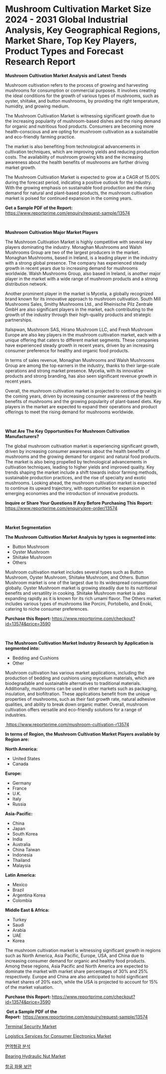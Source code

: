 <p><h1>Mushroom Cultivation Market Size 2024 - 2031 Global Industrial Analysis, Key Geographical Regions, Market Share, Top Key Players, Product Types and Forecast Research Report</h1></p><p><strong>Mushroom Cultivation Market Analysis and Latest Trends</strong></p>
<p><p>Mushroom cultivation refers to the process of growing and harvesting mushrooms for consumption or commercial purposes. It involves creating the ideal conditions for the growth of various types of mushrooms, such as oyster, shiitake, and button mushrooms, by providing the right temperature, humidity, and growing medium.</p><p>The Mushroom Cultivation Market is witnessing significant growth due to the increasing popularity of mushroom-based dishes and the rising demand for organic and nutritious food products. Consumers are becoming more health-conscious and are opting for mushroom cultivation as a sustainable and eco-friendly farming practice.</p><p>The market is also benefiting from technological advancements in cultivation techniques, which are improving yields and reducing production costs. The availability of mushroom growing kits and the increasing awareness about the health benefits of mushrooms are further driving market growth.</p><p>The Mushroom Cultivation Market is expected to grow at a CAGR of 15.00% during the forecast period, indicating a positive outlook for the industry. With the growing emphasis on sustainable food production and the rising demand for natural and plant-based products, the mushroom cultivation market is poised for continued expansion in the coming years.</p></p>
<p><strong>Get a Sample PDF of the Report:&nbsp;</strong> <a href="https://www.reportprime.com/enquiry/request-sample/13574">https://www.reportprime.com/enquiry/request-sample/13574</a></p>
<p>&nbsp;</p>
<p><strong>Mushroom Cultivation Major Market Players</strong></p>
<p><p>The Mushroom Cultivation Market is highly competitive with several key players dominating the industry. Monaghan Mushrooms and Walsh Mushrooms Group are two of the largest producers in the market. Monaghan Mushrooms, based in Ireland, is a leading player in the industry with a strong global presence. The company has experienced steady growth in recent years due to increasing demand for mushrooms worldwide. Walsh Mushrooms Group, also based in Ireland, is another major player in the market with a wide range of mushroom products and a strong distribution network.</p><p>Another prominent player in the market is Mycelia, a globally recognized brand known for its innovative approach to mushroom cultivation. South Mill Mushrooms Sales, Smithy Mushrooms Ltd., and Rheinische Pilz Zentrale GmbH are also significant players in the market, each contributing to the growth of the industry through their high-quality products and strategic partnerships.</p><p>Italspwan, Mushroom SAS, Hirano Mushroom LLC, and Fresh Mushroom Europe are also key players in the mushroom cultivation market, each with a unique offering that caters to different market segments. These companies have experienced steady growth in recent years, driven by an increasing consumer preference for healthy and organic food products.</p><p>In terms of sales revenue, Monaghan Mushrooms and Walsh Mushrooms Group are among the top earners in the industry, thanks to their large-scale operations and strong market presence. Mycelia, with its innovative products and strong branding, has also seen significant revenue growth in recent years.</p><p>Overall, the mushroom cultivation market is projected to continue growing in the coming years, driven by increasing consumer awareness of the health benefits of mushrooms and the growing popularity of plant-based diets. Key players in the market are expected to expand their operations and product offerings to meet the rising demand for mushrooms worldwide.</p></p>
<p>&nbsp;</p>
<p><strong>What Are The Key Opportunities For Mushroom Cultivation Manufacturers?</strong></p>
<p><p>The global mushroom cultivation market is experiencing significant growth, driven by increasing consumer awareness about the health benefits of mushrooms and the growing demand for organic and natural food products. The market is also being propelled by technological advancements in cultivation techniques, leading to higher yields and improved quality. Key trends shaping the market include a shift towards indoor farming methods, sustainable production practices, and the rise of specialty and exotic mushrooms. Looking ahead, the mushroom cultivation market is expected to continue its upward trajectory, with opportunities for expansion in emerging economies and the introduction of innovative products.</p></p>
<p><strong>Inquire or Share Your Questions If Any Before Purchasing This Report:</strong> <a href="https://www.reportprime.com/enquiry/pre-order/13574">https://www.reportprime.com/enquiry/pre-order/13574</a></p>
<p>&nbsp;</p>
<p><strong>Market Segmentation</strong></p>
<p><strong>The Mushroom Cultivation Market Analysis by types is segmented into:</strong></p>
<p><ul><li>Button Mushroom</li><li>Oyster Mushroom</li><li>Shiitake Mushroom</li><li>Others</li></ul></p>
<p><p>Mushroom cultivation market includes several types such as Button Mushroom, Oyster Mushroom, Shiitake Mushroom, and Others. Button Mushroom market is one of the largest due to its widespread consumption globally. Oyster Mushroom market is growing steadily due to its nutritional benefits and versatility in cooking. Shiitake Mushroom market is also expanding rapidly as it is known for its rich umami flavor. The Others market includes various types of mushrooms like Porcini, Portobello, and Enoki, catering to niche consumer preferences.</p></p>
<p><strong>Purchase this Report:&nbsp;</strong><a href="https://www.reportprime.com/checkout?id=13574&price=3590">https://www.reportprime.com/checkout?id=13574&price=3590</a></p>
<p>&nbsp;</p>
<p><strong>The Mushroom Cultivation Market Industry Research by Application is segmented into:</strong></p>
<p><ul><li>Bedding and Cushions</li><li>Other</li></ul></p>
<p><p>Mushroom cultivation has various market applications, including the production of bedding and cushions using mycelium materials, which are biodegradable and sustainable alternatives to traditional materials. Additionally, mushrooms can be used in other markets such as packaging, insulation, and biofiltration. These applications benefit from the unique properties of mushrooms, such as their fast growth rate, natural adhesive qualities, and ability to break down organic matter. Overall, mushroom cultivation offers versatile and eco-friendly solutions for a range of industries.</p></p>
<p><a href="https://www.reportprime.com/mushroom-cultivation-r13574">&nbsp;https://www.reportprime.com/mushroom-cultivation-r13574</a></p>
<p><strong>In terms of Region, the Mushroom Cultivation Market Players available by Region are:</strong></p>
<p>
    <p> <strong> North America: </strong>
        <ul>
            <li>United States</li>
            <li>Canada</li>
        </ul>
        </p> 
    <p> <strong> Europe: </strong>
        <ul>
            <li>Germany</li>
            <li>France</li>
            <li>U.K.</li>
            <li>Italy</li>
            <li>Russia</li>
        </ul>
        </p> 
    <p> <strong> Asia-Pacific: </strong>
        <ul>
            <li>China</li>
            <li>Japan</li>
            <li>South Korea</li>
            <li>India</li>
            <li>Australia</li>
            <li>China Taiwan</li>
            <li>Indonesia</li>
            <li>Thailand</li>
            <li>Malaysia</li>
        </ul>
        </p> 
    <p> <strong> Latin America: </strong>
        <ul>
            <li>Mexico</li>
            <li>Brazil</li>
            <li>Argentina Korea</li>
            <li>Colombia</li>
        </ul>
        </p> 
    <p> <strong> Middle East & Africa: </strong>
        <ul>
            <li>Turkey</li>
            <li>Saudi</li>
            <li>Arabia</li>
            <li>UAE</li>
            <li>Korea</li>
        </ul>
    </p>
    </p>
<p><p>The mushroom cultivation market is witnessing significant growth in regions such as North America, Asia Pacific, Europe, USA, and China due to increasing consumer demand for organic and healthy food products. Among these regions, Asia Pacific and North America are expected to dominate the market with market share percentages of 30% and 25% respectively. Europe and China are also anticipated to hold significant market shares of 20% each, while the USA is projected to account for 15% of the market valuation.</p></p>
<p><strong>Purchase this Report: </strong><a href="https://www.reportprime.com/checkout?id=13574&price=3590">https://www.reportprime.com/checkout?id=13574&price=3590</a></p>
<p>&nbsp;<strong>Get a Sample PDF of the Report:&nbsp;&nbsp;</strong><a href="https://www.reportprime.com/enquiry/request-sample/13574">https://www.reportprime.com/enquiry/request-sample/13574</a></p>
<p><strong></strong></p>
<p><p><a href="https://github.com/vimar16th/Market-Research-Report-List-5/blob/main/terminal-security-market.md">Terminal Security Market</a></p><p><a href="https://medium.com/@caseywiza1946/global-logistics-services-for-consumer-electronics-market-share-and-growth-opportunities-and-market-13665dc9f280">Logistics Services for Consumer Electronics Market</a></p><p><a href="https://medium.com/@basmakahin54/%EB%A9%B4%EC%97%AD-%ED%98%95%EA%B4%91-%EB%B6%84%EC%84%9D-%EC%8B%9C%EC%9E%A5-%EA%B8%80%EB%A1%9C%EB%B2%8C-%EB%B0%8F-%EC%A7%80%EC%97%AD-%EB%B6%84%EC%84%9D-%EC%A7%80%EC%97%AD-%EA%B5%AD%EA%B0%80%EB%B3%84-%EB%B6%84%EC%84%9D-%EB%B0%8F-%EA%B2%BD%EC%9F%81-%ED%92%8D%EA%B2%BD-%EB%B6%84%EC%84%9D-%EB%B0%8F-%EC%98%88%EC%B8%A1-2024-2031%EB%85%84-50ccee711657">면역형광 분석</a></p><p><a href="https://medium.com/@maryroseguilty/bearing-hydraulic-nut-market-report-by-product-type-shim-type-nuts-lower-collar-nuts-upper-collar-d77f99cd7481">Bearing Hydraulic Nut Market</a></p><p><a href="https://medium.com/@rudilistiyanto53_49097/2024%EB%85%84%EB%B6%80%ED%84%B0-2031%EB%85%84%EA%B9%8C%EC%A7%80%EC%9D%98-%EA%B8%80%EB%A1%9C%EB%B2%8C-%EC%A0%84%EB%A7%9D%EA%B3%BC-%EB%AF%B8%EB%9E%98-%EC%A0%84%EB%A7%9D%EC%97%90-%EB%94%B0%EB%A5%B8-%EA%B3%B5%EC%88%98-%EB%B3%B4%EC%95%88-%EC%8B%9C%EC%9E%A5%EC%9D%98-%EC%8B%A0%ED%9D%A5-%ED%8A%B8%EB%A0%8C%EB%93%9C-354483ffe9e0">항공 화물 보안</a></p></p>